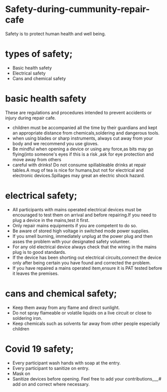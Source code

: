 # Safety-during-cummunity-repair-cafe
Safety  is to protect human health and well being.
# types of safety;
- Basic health safety
- Electrical safety
- Cans and chemical safety
# basic health safety
These are regulations and procedures intended to prevent accidents or injury during repair cafe.
- children must be accompanied all the time by their guardians and kept an appropriate distance from chemicals,soldering and dangerous tools.
- when using blades or sharp instruments, always cut away from your body and we recommend you use gloves.
- Be mindful when opening a device or using any force,as bits may go flying(into someone's eyes if this is a risk ,ask for eye protection and move away from others
- careful with drinks! Do not consume spillableable drinks at repair tables.A mug of tea is nice for humans,but not for electrical and electronic devices.Spillages may great an electric shock hazard.
# electrical safety;
- All participants with mains operated electrical devices must be encouraged to test them on arrival and before repairing.If you need to plug a device in the mains,test it first.
- Only repair mains equipments if you are competent to do so.
- Be aware of stored high voltage in switched mode power supplies.
- If you smell burning, immediately unplug at the power plug and then asses the problem with your designated safety volunteer.
- For any old electrical device always check that the wiring in the mains plug is to good standards.
- If the device has been shorting out electrical circuits,connect the device only after being certain you have found and corrected the problem.
- If you have repaired a mains operated item,ensure it is PAT tested before it leaves the premises.
# cans and chemical safety;
- Keep them away from any flame and direct sunlight.
- Do not spray flameable or volatile liquids on a live circuit or close to soldering iron.
- Keep chemicals such as solvents far away from other people especially children
# Covid 19 safety;
- Every participant wash hands with soap at the entry.
- Every participant to sanitize on entry.
- Mask on
- Sanitize devices before opening.
Feel free to add your contributions,,,,,# add on and correct where necessary.

